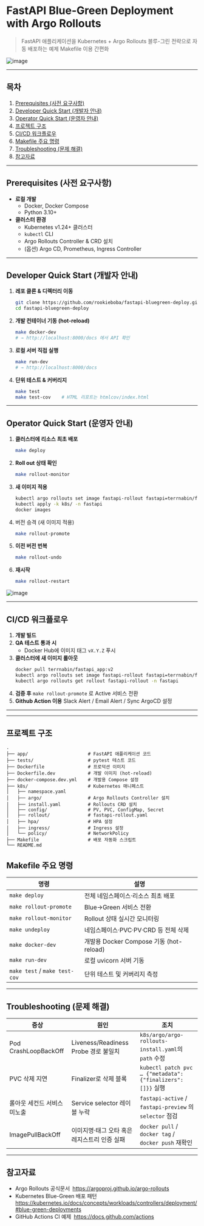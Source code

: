 # FastAPI Blue-Green Deployment with Argo Rollouts

> FastAPI 애플리케이션을 Kubernetes + Argo Rollouts 블루-그린 전략으로 자동 배포하는 예제
> Makefile 이용 간편화

![image](https://github.com/user-attachments/assets/2fdde33d-45f8-4655-b24d-487485028abc)


---

## 목차

1. [Prerequisites (사전 요구사항)](#prerequisites-사전-요구사항)  
2. [Developer Quick Start (개발자 안내)](#developer-quick-start-개발자-안내)  
3. [Operator Quick Start (운영자 안내)](#operator-quick-start-운영자-안내)  
4. [프로젝트 구조](#프로젝트-구조)  
5. [CI/CD 워크플로우](#cicd-워크플로우)  
6. [Makefile 주요 명령](#makefile-주요-명령)  
7. [Troubleshooting (문제 해결)](#troubleshooting-문제-해결)  
8. [참고자료](#참고자료)  

---

## Prerequisites (사전 요구사항)

- **로컬 개발**  
  - Docker, Docker Compose  
  - Python 3.10+  
- **클러스터 환경**  
  - Kubernetes v1.24+ 클러스터  
  - `kubectl` CLI  
  - Argo Rollouts Controller & CRD 설치  
  - (옵션) Argo CD, Prometheus, Ingress Controller  

---

## Developer Quick Start (개발자 안내)

1. **레포 클론 & 디렉터리 이동**  
   ```bash
   git clone https://github.com/rookieboba/fastapi-bluegreen-deploy.git
   cd fastapi-bluegreen-deploy
   ```

2. **개발 컨테이너 기동 (hot-reload)**  
   ```bash
   make docker-dev
   # → http://localhost:8000/docs 에서 API 확인
   ```

3. **로컬 서버 직접 실행**  
   ```bash
   make run-dev
   # → http://localhost:8000/docs
   ```

4. **단위 테스트 & 커버리지**  
   ```bash
   make test
   make test-cov    # HTML 리포트는 htmlcov/index.html
   ```

---

## Operator Quick Start (운영자 안내)

1. **클러스터에 리소스 최초 배포**  
   ```bash
   make deploy
   ```
2. **Roll out 상태 확인**  
   ```bash
   make rollout-monitor
   ```
3. **새 이미지 적용**  
     ```bash
    kubectl argo rollouts set image fastapi-rollout fastapi=terrnabin/fastapi_app:v2 -n fastapi
    kubectl apply -k k8s/ -n fastapi
    docker images
    ```
4. 버전 승격 (새 이미지 적용)
   ```bash
   make rollout-promote
   ```
5. **이전 버전 번복**  
   ```bash
   make rollout-undo
   ```
6. **재시작**  
   ```bash
   make rollout-restart
   ```

![image](https://github.com/user-attachments/assets/df4693c8-43ee-49db-9f59-c701fbc6bec0)

---

## CI/CD 워크플로우

1. **개발 빌드**  
2. **QA 테스트 통과 시**  
   - Docker Hub에 이미지 태그 `vX.Y.Z` 푸시  
3. **클러스터에 새 이미지 롤아웃**  
   ```bash
   docker pull terrnabin/fastapi_app:v2
   kubectl argo rollouts set image fastapi-rollout fastapi=terrnabin/fastapi_app:v2 -n fastapi
   kubectl argo rollouts get rollout fastapi-rollout -n fastapi
   ```
4. **검증 후** `make rollout-promote` 로 Active 서비스 전환  
5. **Github Action 이용** Slack Alert / Email Alert / Sync ArgoCD 설정 
---

---

## 프로젝트 구조

```
.
├── app/                      # FastAPI 애플리케이션 코드
├── tests/                    # pytest 테스트 코드
├── Dockerfile                # 프로덕션 이미지
├── Dockerfile.dev            # 개발 이미지 (hot-reload)
├── docker-compose.dev.yml    # 개발용 Compose 설정
├── k8s/                      # Kubernetes 매니페스트
│   ├── namespace.yaml
│   ├── argo/                 # Argo Rollouts Controller 설치
│   ├── install.yaml          # Rollouts CRD 설치
│   ├── config/               # PV, PVC, ConfigMap, Secret
│   ├── rollout/              # fastapi-rollout.yaml
│   ├── hpa/                  # HPA 설정
│   ├── ingress/              # Ingress 설정
│   └── policy/               # NetworkPolicy
├── Makefile                  # 배포 자동화 스크립트
└── README.md
```

## Makefile 주요 명령

|명령                         |설명                                 |
|----------------------------|------------------------------------|
|`make deploy`               |전체 네임스페이스·리소스 최초 배포           |
|`make rollout-promote`      |Blue→Green 서비스 전환                 |
|`make rollout-monitor`      |Rollout 상태 실시간 모니터링             |
|`make undeploy`             |네임스페이스·PVC·PV·CRD 등 전체 삭제       |
|`make docker-dev`           |개발용 Docker Compose 기동 (hot-reload)|
|`make run-dev`              |로컬 uvicorn 서버 기동                  |
|`make test` / `make test-cov`|단위 테스트 및 커버리지 측정            |

---

## Troubleshooting (문제 해결)

|증상                      |원인                                      |조치                                                    |
|-------------------------|-----------------------------------------|-------------------------------------------------------|
|Pod CrashLoopBackOff      |Liveness/Readiness Probe 경로 불일치           |`k8s/argo/argo-rollouts-install.yaml`의 `path` 수정         |
|PVC 삭제 지연              |Finalizer로 삭제 블록                         |`kubectl patch pvc … {"metadata":{"finalizers":[]}}` 실행 |
|롤아웃 세컨드 서비스 미노출|Service selector 레이블 누락                  |`fastapi-active` / `fastapi-preview` 의 `selector` 점검    |
|ImagePullBackOff          |이미지명·태그 오타 혹은 레지스트리 인증 실패      |`docker pull` / `docker tag` / `docker push` 재확인       |

---

## 참고자료

- Argo Rollouts 공식문서 https://argoproj.github.io/argo-rollouts  
- Kubernetes Blue-Green 배포 패턴 https://kubernetes.io/docs/concepts/workloads/controllers/deployment/#blue-green-deployments  
- GitHub Actions CI 예제 https://docs.github.com/actions


